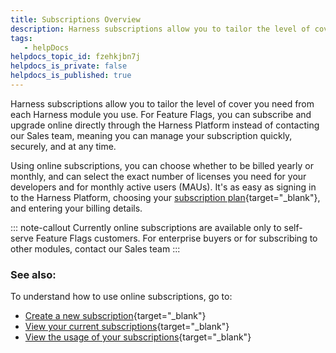 ```yaml
---
title: Subscriptions Overview
description: Harness subscriptions allow you to tailor the level of cover you need from each Harness module you use. For Feature Flags, you can subscribe and upgrade online directly through the Harness Platform i…
tags: 
   - helpDocs
helpdocs_topic_id: fzehkjbn7j
helpdocs_is_private: false
helpdocs_is_published: true
---
```


Harness subscriptions allow you to tailor the level of cover you need
from each Harness module you use. For Feature Flags, you can subscribe
and upgrade online directly through the Harness Platform instead of
contacting our Sales team, meaning you can manage your subscription
quickly, securely, and at any time. 

Using online subscriptions, you can choose whether to be billed yearly
or monthly, and can select the exact number of licenses you need for
your developers and for monthly active users (MAUs). It's as easy as
signing in to the Harness Platform, choosing your [subscription
plan](available-plans-for-feature-flags.md){target="_blank"},
and entering your billing details.  

::: note-callout
Currently online subscriptions are available only to self-serve Feature
Flags customers. For enterprise buyers or for subscribing to other
modules, contact our Sales team
:::

### See also:

To understand how to use online subscriptions, go to:

-   [Create a new
    subscription](create-a-new-subscription.md){target="_blank"}
-   [View your current
    subscriptions](view-your-current-subscriptions.md){target="_blank"}
-   [View the usage of your
    subscriptions](view-the-usage-of-your-subscriptions.md){target="_blank"}
